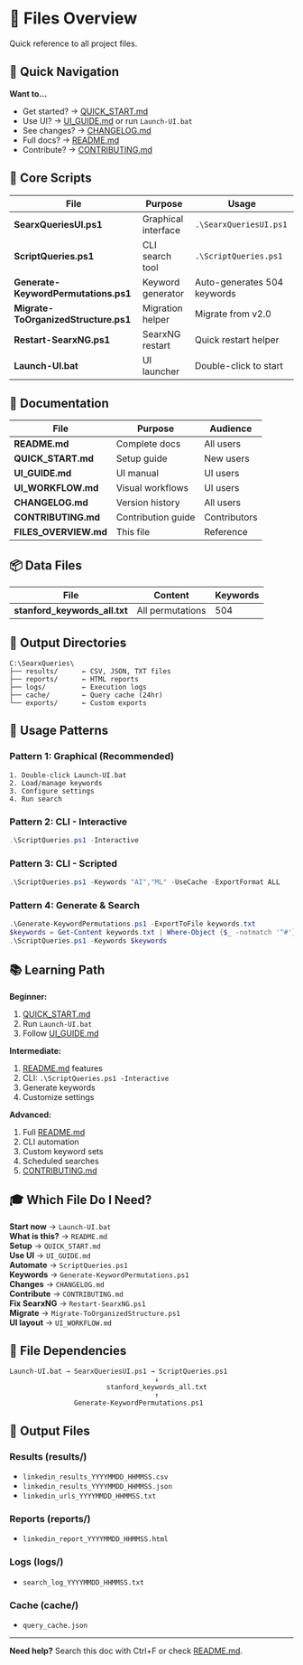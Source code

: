 # 📁 Files Overview

Quick reference to all project files.

## 🎯 Quick Navigation

**Want to...**
- Get started? → [QUICK_START.md](QUICK_START.md)
- Use UI? → [UI_GUIDE.md](UI_GUIDE.md) or run `Launch-UI.bat`
- See changes? → [CHANGELOG.md](CHANGELOG.md)
- Full docs? → [README.md](README.md)
- Contribute? → [CONTRIBUTING.md](CONTRIBUTING.md)

## 📂 Core Scripts

| File | Purpose | Usage |
|------|---------|-------|
| **SearxQueriesUI.ps1** | Graphical interface | `.\SearxQueriesUI.ps1` |
| **ScriptQueries.ps1** | CLI search tool | `.\ScriptQueries.ps1` |
| **Generate-KeywordPermutations.ps1** | Keyword generator | Auto-generates 504 keywords |
| **Migrate-ToOrganizedStructure.ps1** | Migration helper | Migrate from v2.0 |
| **Restart-SearxNG.ps1** | SearxNG restart | Quick restart helper |
| **Launch-UI.bat** | UI launcher | Double-click to start |

## 📖 Documentation

| File | Purpose | Audience |
|------|---------|----------|
| **README.md** | Complete docs | All users |
| **QUICK_START.md** | Setup guide | New users |
| **UI_GUIDE.md** | UI manual | UI users |
| **UI_WORKFLOW.md** | Visual workflows | UI users |
| **CHANGELOG.md** | Version history | All users |
| **CONTRIBUTING.md** | Contribution guide | Contributors |
| **FILES_OVERVIEW.md** | This file | Reference |

## 📦 Data Files

| File | Content | Keywords |
|------|---------|----------|
| **stanford_keywords_all.txt** | All permutations | 504 |

## 📁 Output Directories

```
C:\SearxQueries\
├── results/      ← CSV, JSON, TXT files
├── reports/      ← HTML reports
├── logs/         ← Execution logs
├── cache/        ← Query cache (24hr)
└── exports/      ← Custom exports
```

## 🚀 Usage Patterns

### Pattern 1: Graphical (Recommended)
```
1. Double-click Launch-UI.bat
2. Load/manage keywords
3. Configure settings
4. Run search
```

### Pattern 2: CLI - Interactive
```powershell
.\ScriptQueries.ps1 -Interactive
```

### Pattern 3: CLI - Scripted
```powershell
.\ScriptQueries.ps1 -Keywords "AI","ML" -UseCache -ExportFormat ALL
```

### Pattern 4: Generate & Search
```powershell
.\Generate-KeywordPermutations.ps1 -ExportToFile keywords.txt
$keywords = Get-Content keywords.txt | Where-Object {$_ -notmatch '^#'}
.\ScriptQueries.ps1 -Keywords $keywords
```

## 📚 Learning Path

**Beginner:**
1. [QUICK_START.md](QUICK_START.md)
2. Run `Launch-UI.bat`
3. Follow [UI_GUIDE.md](UI_GUIDE.md)

**Intermediate:**
1. [README.md](README.md) features
2. CLI: `.\ScriptQueries.ps1 -Interactive`
3. Generate keywords
4. Customize settings

**Advanced:**
1. Full [README.md](README.md)
2. CLI automation
3. Custom keyword sets
4. Scheduled searches
5. [CONTRIBUTING.md](CONTRIBUTING.md)

## 🎓 Which File Do I Need?

**Start now** → `Launch-UI.bat`  
**What is this?** → `README.md`  
**Setup** → `QUICK_START.md`  
**Use UI** → `UI_GUIDE.md`  
**Automate** → `ScriptQueries.ps1`  
**Keywords** → `Generate-KeywordPermutations.ps1`  
**Changes** → `CHANGELOG.md`  
**Contribute** → `CONTRIBUTING.md`  
**Fix SearxNG** → `Restart-SearxNG.ps1`  
**Migrate** → `Migrate-ToOrganizedStructure.ps1`  
**UI layout** → `UI_WORKFLOW.md`

## 🔗 File Dependencies

```
Launch-UI.bat → SearxQueriesUI.ps1 → ScriptQueries.ps1
                                    ↓
                        stanford_keywords_all.txt
                                    ↑
                Generate-KeywordPermutations.ps1
```

## 📝 Output Files

### Results (results/)
- `linkedin_results_YYYYMMDD_HHMMSS.csv`
- `linkedin_results_YYYYMMDD_HHMMSS.json`
- `linkedin_urls_YYYYMMDD_HHMMSS.txt`

### Reports (reports/)
- `linkedin_report_YYYYMMDD_HHMMSS.html`

### Logs (logs/)
- `search_log_YYYYMMDD_HHMMSS.txt`

### Cache (cache/)
- `query_cache.json`

---

**Need help?** Search this doc with Ctrl+F or check [README.md](README.md).
